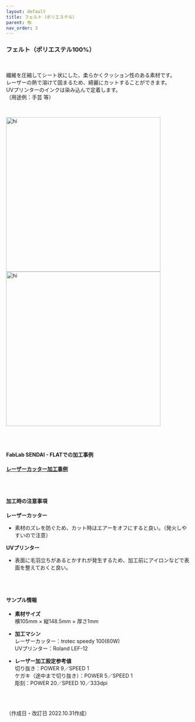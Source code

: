```yaml
---
layout: default
title: フェルト（ポリエステル）
parent: 布
nav_order: 3
---
```


### フェルト（ポリエステル100%）
<br>

繊維を圧縮してシート状にした、柔らかくクッション性のある素材です。<br>
レーザーの熱で溶けて固まるため、綺麗にカットすることができます。<br>
UVプリンターのインクは染み込んで定着します。<br>
（用途例：手芸 等）

<br>

<img src="assets/29_Felt_P_1.png" width="420" alt="hi" class="inline"/> <img src="assets/29_Felt_P_2.png" width="420" alt="hi" class="inline"/>

<br><br>

#### FabLab SENDAI - FLATでの加工事例

[**レーザーカッター加工事例**](https://www.flickr.com/search/?user_id=96175517%40N02&sort=date-taken-desc&safe_search=1&view_all=1&tags=feltlc)

<br><br>

#### 加工時の注意事項

**レーザーカッター**
<br>
* 素材のズレを防ぐため、カット時はエアーをオフにすると良い。（発火しやすいので注意）

**UVプリンター**
<br>
* 表面に毛羽立ちがあるとかすれが発生するため、加工前にアイロンなどで表面を整えておくと良い。

<br><br>

#### サンプル情報

* **素材サイズ**<br>
横105mm × 縦148.5mm × 厚さ1mm

* **加工マシン**<br>
レーザーカッター：trotec speedy 100(60W)<br>
UVプリンター：Roland LEF-12<br>

* **レーザー加工設定参考値**<br>
切り抜き：POWER 9／SPEED 1<br>
ケガキ（途中まで切り抜き）：POWER 5／SPEED 1<br>
彫刻：POWER 20／SPEED 10／333dpi<br>

<br><br>

（作成日・改訂日 2022.10.31作成）
